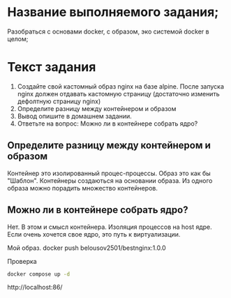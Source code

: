 # Название выполняемого задания;
Разобраться с основами docker, с образом, эко системой docker в целом;

# Текст задания
1. Создайте свой кастомный образ nginx на базе alpine. После запуска nginx должен отдавать кастомную страницу (достаточно изменить дефолтную страницу nginx)
1. Определите разницу между контейнером и образом
1. Вывод опишите в домашнем задании.
1. Ответьте на вопрос: Можно ли в контейнере собрать ядро?

## Определите разницу между контейнером и образом
Контейнер это изолированный процес-процессы. Образ это как бы "Шаблон". Контейнеры создаються на основании образа. Из одного образа можно порадить множество контейнеров.

## Можно ли в контейнере собрать ядро?
Нет. В этом и смысл контейнера. Изоляция процессов на host ядре. Если очень хочется свое ядро, это путь к виртуализации.

Мой образ. 
docker push belousov2501/bestnginx:1.0.0

Проверка
```bash
docker compose up -d
```

http://localhost:86/